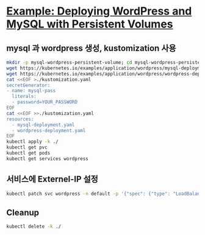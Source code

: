 # [Example: Deploying WordPress and MySQL with Persistent Volumes](https://kubernetes.io/docs/tutorials/stateful-application/mysql-wordpress-persistent-volume/)

## mysql 과 wordpress 생성, kustomization 사용

```sh
mkdir -p mysql-wordpress-persistent-volume; cd mysql-wordpress-persistent-volume/
wget https://kubernetes.io/examples/application/wordpress/mysql-deployment.yaml
wget https://kubernetes.io/examples/application/wordpress/wordpress-deployment.yaml
cat <<EOF >./kustomization.yaml
secretGenerator:
- name: mysql-pass
  literals:
  - password=YOUR_PASSWORD
EOF
cat <<EOF >>./kustomization.yaml
resources:
  - mysql-deployment.yaml
  - wordpress-deployment.yaml
EOF
kubectl apply -k ./
kubectl get pvc
kubectl get pods
kubectl get services wordpress
```

## 서비스에 Externel-IP 설정

```sh
kubectl patch svc wordpress -n default -p '{"spec": {"type": "LoadBalancer", "externalIPs":["192.168.0.81"]}}'
```

## Cleanup

```sh
kubectl delete -k ./
```
